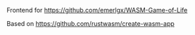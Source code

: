 Frontend for https://github.com/emerlgx/WASM-Game-of-Life

Based on https://github.com/rustwasm/create-wasm-app
